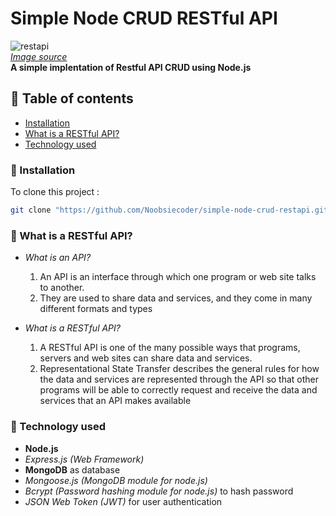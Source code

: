 # Simple Node CRUD RESTful API

![restapi](https://miro.medium.com/max/600/0*11eDqY4zA04y2_n6.jpg)
<br>
[_Image source_](https://medium.com/@dinyangetoh/how-to-build-simple-restful-api-with-nodejs-expressjs-and-mongodb-99348012925d)
<br>
**A simple implentation of Restful API CRUD using Node.js**

## 🧾 Table of contents

- [Installation](#-installation)
- [What is a RESTful API?](#-what-is-a-restful-api)
- [Technology used](#-technology-used)

### 🚀 Installation

To clone this project :

```bash
git clone "https://github.com/Noobsiecoder/simple-node-crud-restapi.git"
```

### 🤔 What is a RESTful API?

- _What is an API?_

  1. An API is an interface through which one program or web site talks to another.
  2. They are used to share data and services, and they come in many different formats and types

- _What is a RESTful API?_
  1. A RESTful API is one of the many possible ways that programs, servers and web sites can share data and services.
  2. Representational State Transfer describes the general rules for how the data and services are represented through the API so that other programs will be able to correctly request and receive the data and services that an API makes available

### 🔨 Technology used

- **Node.js**
- _Express.js (Web Framework)_
- **MongoDB** as database
- _Mongoose.js (MongoDB module for node.js)_
- _Bcrypt (Password hashing module for node.js)_ to hash password
- _JSON Web Token (JWT)_ for user authentication
